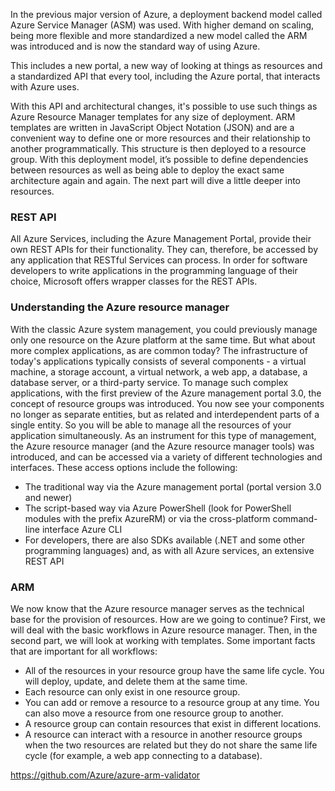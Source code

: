 In the previous major version of Azure, a deployment backend model called Azure Service Manager (ASM) was used. With higher demand on scaling, being more flexible and more standardized a new model called the ARM was introduced and is now the standard way of
using Azure. 

This includes a new portal, a new way of looking at things as resources and a standardized API that every tool, including the Azure portal, that interacts with Azure uses. 

With this API and architectural changes, it's possible to use such things as Azure Resource Manager templates for any size of deployment. ARM templates are written in JavaScript Object Notation (JSON) and are a convenient way to define one or more resources and their relationship to another programmatically. This structure is then deployed to a resource group.
With this deployment model, it’s possible to define dependencies between resources as well as being able to deploy the exact same architecture again and again. The next part will dive a little deeper into resources. 

### REST API
All Azure Services, including the Azure Management Portal, provide their own REST APIs for their functionality. They can, therefore, be accessed by any application that RESTful Services can process. 
In order for software developers to write applications in the programming language of their choice, Microsoft offers wrapper classes for the REST APIs. 

### Understanding the Azure resource manager 

With the classic Azure system management, you could previously manage only one resource on the Azure platform at the same time. But what about more complex applications, as are common today? The infrastructure of today's applications typically consists of several components - a virtual machine, a storage account, a virtual network, a web app, a database, a database server, or a third-party service. To manage such complex applications, with the first preview of the Azure management portal 3.0, the concept of resource groups was introduced. 
You now see your components no longer as separate entities, but as related and interdependent parts of a single entity. So you will be able to manage all the resources of your application simultaneously. 
As an instrument for this type of management, the Azure resource manager (and the Azure resource manager tools) was introduced, and can be accessed via a variety of different technologies and interfaces. These access options include the following: 
* The traditional way via the Azure management portal (portal version 3.0 and newer) 
* The script-based way via Azure PowerShell (look for PowerShell modules with the prefix AzureRM) or via the cross-platform command-line interface Azure CLI 
* For developers, there are also SDKs available (.NET and some other programming languages) and, as with all Azure services, an extensive REST API 

### ARM
We now know that the Azure resource manager serves as the technical base for the provision of resources. How are we going to continue? First, we will deal with the basic workflows in Azure resource manager. Then, in the second part, we will look at working with templates. 
Some important facts that are important for all workflows: 
* All of the resources in your resource group have the same life cycle. You will deploy, update, and delete them at the same time. 
* Each resource can only exist in one resource group. 
* You can add or remove a resource to a resource group at any time. You can also move a resource from one resource group to another. 
* A resource group can contain resources that exist in different locations. 
* A resource can interact with a resource in another resource groups when the two resources are related but they do not share the same life cycle (for example, a web app connecting to a database). 

https://github.com/Azure/azure-arm-validator

